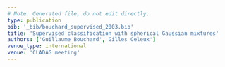 ```yaml
---
# Note: Generated file, do not edit directly.
type: publication
bib: '_bib/bouchard_supervised_2003.bib'
title: 'Supervised classification with spherical Gaussian mixtures'
authors: ['Guillaume Bouchard','Gilles Celeux']
venue_type: international
venue: 'CLADAG meeting'
---
```

